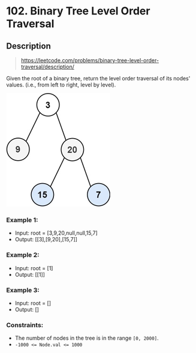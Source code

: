 # 102. Binary Tree Level Order Traversal

## Description
> https://leetcode.com/problems/binary-tree-level-order-traversal/description/

Given the root of a binary tree, return the level order traversal of its nodes' values. (i.e., from left to right, level by level).

![Tree](tree.jpg "Tree")

### Example 1:
- Input: root = [3,9,20,null,null,15,7]
- Output: [[3],[9,20],[15,7]]

### Example 2:
- Input: root = [1]
- Output: [[1]]

### Example 3:
- Input: root = []
- Output: []

### Constraints:
- The number of nodes in the tree is in the range `[0, 2000]`.
- `-1000 <= Node.val <= 1000`